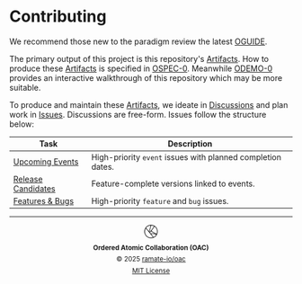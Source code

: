# Contributing
We recommend those new to the paradigm review the latest [OGUIDE](./oguide/oera-000-000-000-dulan/oguide-000-000-000/README.md).

The primary output of this project is this repository's [Artifacts](./oglo/oera-000-000-000-dulan/oglo-000-000-000-artifact/README.md). How to produce these [Artifacts](./oglo/oera-000-000-000-dulan/oglo-000-000-000-artifact/README.md) is specified in [OSPEC-0](./ospec/oera-000-000-000-dulan/ospec-000-000-000/README.md). Meanwhile [ODEMO-0](./odemo/oera-000-000-000-dulan/odemo-000-000-000/README.md) provides an interactive walkthrough of this repository which may be more suitable.

To produce and maintain these [Artifacts](./oglo/oera-000-000-000-dulan/oglo-000-000-000-artifact/README.md), we ideate in [Discussions](https://github.com/ramate-io/oac/discussions) and plan work in [Issues](https://github.com/ramate-io/oac/issues). Discussions are free-form. Issues follow the structure below:

| Task | Description |
|------|-------------|
| [Upcoming Events](https://github.com/ramate-io/oac/issues?q=is%3Aissue%20state%3Aopen%20label%3Apriority%3Ahigh%2Cpriority%3Amedium%20label%3Aevent) | High-priority `event` issues with planned completion dates. |
| [Release Candidates](https://github.com/ramate-io/oac/issues?q=is%3Aissue%20state%3Aopen%20label%3Arelease-candidate) | Feature-complete versions linked to events. |
| [Features & Bugs](https://github.com/ramate-io/oac/issues?q=is%3Aissue%20state%3Aopen%20label%3Afeature%2Cbug%20label%3Apriority%3Aurgent%2Cpriority%3Ahigh) | High-priority `feature` and `bug` issues. |

<!--OAC FOOTER: DO NOT REMOVE THIS LINE-->
---

<div align="center">
  <a href="https://github.com/ramate-io/oac">
    <picture>
      <source srcset="/assets/oac-inverted-transparent.png" media="(prefers-color-scheme: dark)">
      <img height="24" src="/assets/oac-transparent.png" alt="OAC"/>
    </picture>
  </a>
  <br/>
  <sub>
    <b>Ordered Atomic Collaboration (OAC)</b>
    <br/>
    &copy; 2025 <a href="https://github.com/ramate-io/oac">ramate-io/oac</a>
    <br/>
    <a href="https://github.com/ramate-io/oac/blob/main/LICENSE">MIT License</a>
  </sub>
</div>

